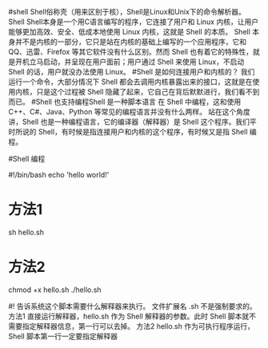 #shell
Shell俗称壳（用来区别于核），Shell是Linux和Unix下的命令解析器。
Shell Shell本身是一个用C语言编写的程序，它连接了用户和 Linux 内核，让用户能够更加高效、安全、低成本地使用 Linux 内核，这就是 Shell 的本质。
Shell 本身并不是内核的一部分，它只是站在内核的基础上编写的一个应用程序，它和 QQ、迅雷、Firefox 等其它软件没有什么区别。然而 Shell 也有着它的特殊性，就是开机立马启动，并呈现在用户面前；用户通过 Shell 来使用 Linux，不启动 Shell 的话，用户就没办法使用 Linux。
#Shell 是如何连接用户和内核的？
我们运行一个命令，大部分情况下 Shell 都会去调用内核暴露出来的接口，这就是在使用内核，只是这个过程被 Shell 隐藏了起来，它自己在背后默默进行，我们看不到而已。
#Shell 也支持编程Shell 是一种脚本语言
在 Shell 中编程，这和使用 C++、C#、Java、Python 等常见的编程语言并没有什么两样。
站在这个角度讲，Shell 也是一种编程语言，它的编译器（解释器）是 Shell 这个程序。我们平时所说的 Shell，有时候是指连接用户和内核的这个程序，有时候又是指 Shell 编程。

#Shell 编程

#!/bin/bash 
echo 'hello world!'

# 方法1 
sh hello.sh  
# 方法2 
chmod +x hello.sh 
./hello.sh

#! 告诉系统这个脚本需要什么解释器来执行。
文件扩展名 .sh 不是强制要求的。
方法1 直接运行解释器，hello.sh 作为 Shell 解释器的参数。此时 Shell 脚本就不需要指定解释器信息，第一行可以去掉。
方法2 hello.sh 作为可执行程序运行，Shell 脚本第一行一定要指定解释器

